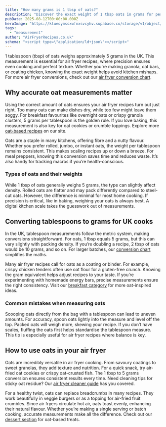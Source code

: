 ```yaml
---
title: "How many grams is 1 tbsp of oats?"
description: "Discover the exact weight of 1 tbsp oats in grams for perfect air fryer recipes every time. Get accurate UK conversions now!"
pubDate: 2025-08-12T00:00:00.000Z
heroImage: "https://klueoymssxwfnxsvcyhv.supabase.co/storage/v1/object/public/md/how-many-grams-is-1-tbsp-of-oats-5d8ea859.webp"
tags:
  - "measurement"
author: "AirFryerRecipes.co.uk"
schema: "<script type=\"application/ld+json\"></script>"
---
```


<p>1 tablespoon (tbsp) of oats weighs approximately 5 grams in the UK. This measurement is essential for air fryer recipes, where precision ensures even cooking and perfect texture. Whether you're making granola, oat bars, or coating chicken, knowing the exact weight helps avoid kitchen mishaps. For more air fryer conversions, check out our <a href=https://www.airfryerrecipe.co.uk/air-fryer-conversion-chart>air fryer conversion chart</a>.</p>  

<h2>Why accurate oat measurements matter</h2>  
<p>Using the correct amount of oats ensures your air fryer recipes turn out just right. Too many oats can make dishes dry, while too few might leave them soggy. For breakfast favourites like overnight oats or crispy granola clusters, 5 grams per tablespoon is the golden rule. If you love baking, this measurement is also key for oat cookies or crumble toppings. Explore more <a href=https://www.airfryerrecipe.co.uk/recipes>oat-based recipes</a> on our site.</p>  

<p>Oats are a staple in many kitchens, offering fibre and a nutty flavour. Whether you prefer rolled, jumbo, or instant oats, the weight per tablespoon remains consistent. This makes scaling recipes up or down a breeze. For meal preppers, knowing this conversion saves time and reduces waste. It’s also handy for tracking macros if you’re health-conscious.</p>  

<h3>Types of oats and their weights</h3>  
<p>While 1 tbsp of oats generally weighs 5 grams, the type can slightly affect density. Rolled oats are flatter and may pack differently compared to steel-cut oats. However, the difference is minimal for most home cooking. If precision is critical, like in baking, weighing your oats is always best. A digital kitchen scale takes the guesswork out of measurements.</p>  

<h2>Converting tablespoons to grams for UK cooks</h2>  
<p>In the UK, tablespoon measurements follow the metric system, making conversions straightforward. For oats, 1 tbsp equals 5 grams, but this can vary slightly with packing density. If you’re doubling a recipe, 2 tbsp of oats would be 10 grams, and so on. For larger batches, our <a href=https://www.airfryerrecipe.co.uk/air-fryer-conversion-chart>conversion chart</a> simplifies the maths.</p>  

<p>Many air fryer recipes call for oats as a coating or binder. For example, crispy chicken tenders often use oat flour for a gluten-free crunch. Knowing the gram equivalent helps adjust recipes to your taste. If you’re experimenting with homemade energy bars, precise measurements ensure the right consistency. Visit our <a href=https://www.airfryerrecipe.co.uk/recipe-category/breakfast>breakfast category</a> for more oat-inspired ideas.</p>  

<h3>Common mistakes when measuring oats</h3>  
<p>Scooping oats directly from the bag with a tablespoon can lead to uneven amounts. For accuracy, spoon oats lightly into the measure and level off the top. Packed oats will weigh more, skewing your recipe. If you don’t have scales, fluffing the oats first helps standardise the tablespoon measure. This tip is especially useful for air fryer recipes where balance is key.</p>  

<h2>How to use oats in your air fryer</h2>  
<p>Oats are incredibly versatile in air fryer cooking. From savoury coatings to sweet granolas, they add texture and nutrition. For a quick snack, try air-fried oat cookies or crispy oat-crusted fish. The 1 tbsp to 5 grams conversion ensures consistent results every time. Need cleaning tips for sticky oat residue? Our <a href=https://www.airfryerrecipe.co.uk/air-fryer-cleaner>air fryer cleaner guide</a> has you covered.</p>  

<p>For a healthy twist, oats can replace breadcrumbs in many recipes. They work beautifully in veggie burgers or as a topping for air-fried fruit crumbles. Since air fryers circulate hot air, oats toast evenly, enhancing their natural flavour. Whether you’re making a single serving or batch cooking, accurate measurements make all the difference. Check out our <a href=https://www.airfryerrecipe.co.uk/recipe-category/dessert>dessert section</a> for oat-based treats.</p>